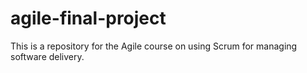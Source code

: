 # agile-final-project
This is a repository for the Agile course on using Scrum for managing software delivery.
